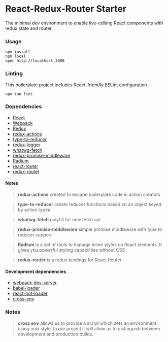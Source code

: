 React-Redux-Router Starter
==========================

The minimal dev environment to enable live-editing React components with redux state and router.

### Usage

```
npm install
npm local
open http://localhost:3000
```

### Linting

This boilerplate project includes React-friendly ESLint configuration.

```
npm run lint
```

### Dependencies

* [React](https://facebook.github.io/react/)
* [Webpack](https://webpack.github.io/)
* [Redux](http://redux.js.org/)
* [redux-actions](https://github.com/acdlite/redux-actions)
* [type-to-reducer](https://github.com/tomatau/type-to-reducer)
* [redux-logger](https://github.com/evgenyrodionov/redux-logger)
* [whatwg-fetch](https://www.npmjs.com/package/whatwg-fetch)
* [redux-promise-middleware](https://github.com/pburtchaell/redux-promise-middleware)
* [Radium](https://github.com/FormidableLabs/radium)
* [react-router](https://github.com/reactjs/react-router)
* [redux-router](https://github.com/acdlite/redux-router)

#### Notes
> **redux-actions** created to escape boilerplate code in action creators

> **type-to-reducer** create reducer functions based on an object keyed by action types

> **whatwg-fetch** polyfill for new fetch api

> **redux-promise-middleware** simple promise middleware with type to reducer support

> **Radium** is a set of tools to manage inline styles on React elements. It gives you powerful styling capabilities without CSS

> **redux-router** is a redux bindings for React Router

#### Development dependencies

* [webpack-dev-server](https://github.com/webpack/webpack-dev-server)
* [babel-loader](https://github.com/babel/babel-loader)
* [react-hot-loader](https://github.com/gaearon/react-hot-loader)
* [cross-env](https://www.npmjs.com/package/cross-env)

### Notes
> **cross env** allows us to provide a script which sets an environment using unix style. In our project it will allow us to distinguish between development and production builds.
